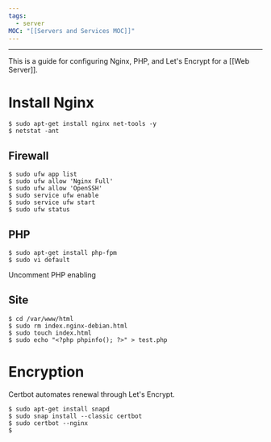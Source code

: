 ```yaml
---
tags:
  - server
MOC: "[[Servers and Services MOC]]"
---
```

-- --

This is a guide for configuring Nginx, PHP, and Let's Encrypt for a [[Web Server]].

# Install Nginx

```Shell
$ sudo apt-get install nginx net-tools -y
$ netstat -ant
```

## Firewall

```Shell
$ sudo ufw app list
$ sudo ufw allow 'Nginx Full'
$ sudo ufw allow 'OpenSSH'
$ sudo service ufw enable
$ sudo service ufw start
$ sudo ufw status
```

## PHP

```SHELL
$ sudo apt-get install php-fpm
$ sudo vi default
```

Uncomment PHP enabling

## Site

```Shell
$ cd /var/www/html
$ sudo rm index.nginx-debian.html
$ sudo touch index.html
$ sudo echo "<?php phpinfo(); ?>" > test.php
```

# Encryption

Certbot automates renewal through Let's Encrypt.

```Shell
$ sudo apt-get install snapd
$ sudo snap install --classic certbot
$ sudo certbot --nginx
$ 
```